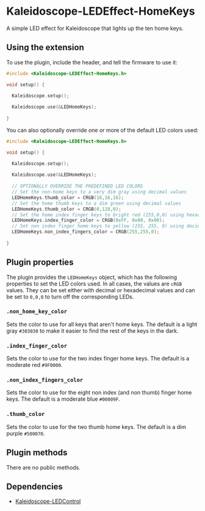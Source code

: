# Kaleidoscope-LEDEffect-HomeKeys


A simple LED effect for Kaleidoscope that lights up the ten home keys.

## Using the extension

To use the plugin, include the header, and tell the firmware to use it:
```c++
#include <Kaleidoscope-LEDEffect-HomeKeys.h>

void setup() {

  Kaleidoscope.setup();
  
  Kaleidoscope.use(&LEDHomeKeys);
 
}
```

You can also optionally override one or more of the default LED colors used:
```c++
#include <Kaleidoscope-LEDEffect-HomeKeys.h>

void setup() {

  Kaleidoscope.setup();
  
  Kaleidoscope.use(&LEDHomeKeys);
  
  // OPTIONALLY OVERRIDE THE PREDEFINED LED COLORS
  // Set the non-home keys to a very dim gray using decimal values
  LEDHomeKeys.thumb_color = CRGB(16,16,16);
  // Set the home thumb keys to a dim green using decimal values
  LEDHomeKeys.thumb_color = CRGB(0,128,0);
  // Set the home index finger keys to bright red (255,0,0) using hexadecimal
  LEDHomeKeys.index_finger_color = CRGB(0xFF, 0x00, 0x00);
  // Set non index finger home keys to yellow (255, 255, 0) using decimal values
  LEDHomeKeys.non_index_fingers_color = CRGB(255,255,0);
  
}
```

## Plugin properties

The plugin provides the `LEDHomeKeys` object, which has the following
properties to set the LED colors used. In all cases, the values are
`cRGB` values. They can be set either with decimal or hexadecimal values
 and can be set to `0,0,0` to turn off the corresponding LEDs.

### `.non_home_key_color`
Sets the color to use for all keys that aren't home keys. The default is a
light gray `#303030` to make it easier to find the rest of the keys in the
dark.

### `.index_finger_color`
Sets the color to use for the two index finger home keys. The default is a
 moderate red `#9F0000`.

### `.non_index_fingers_color`
Sets the color to use for the eight non index (and non thumb) finger home
keys. The default is a moderate blue `#00009F`.

### `.thumb_color`
Sets the color to use for the two thumb home keys. The default is a dim
purple `#500070`.


## Plugin methods

There are no public methods.


## Dependencies

* [Kaleidoscope-LEDControl](https://github.com/keyboardio/Kaleidoscope-LEDControl)
